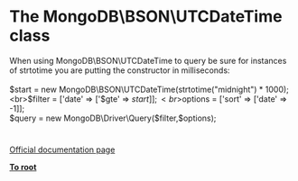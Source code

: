 # The MongoDB\BSON\UTCDateTime class



When using MongoDB\BSON\UTCDateTime to query be sure for instances of strtotime you are putting the constructor in milliseconds:<br><br>$start = new MongoDB\BSON\UTCDateTime(strtotime("midnight") * 1000);<br>$filter = [&apos;date&apos; =&gt; [&apos;$gte&apos; =&gt; $start]];<br>$options = [&apos;sort&apos; =&gt; [&apos;date&apos; =&gt; -1]];<br>$query = new MongoDB\Driver\Query($filter,$options);  

#

[Official documentation page](https://www.php.net/manual/en/class.mongodb-bson-utcdatetime.php)

**[To root](/README.md)**